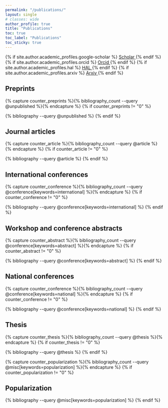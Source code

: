 ```yaml
---
permalink: "/publications/"
layout: single
# classes: wide
author_profile: true
title: "Publications"
toc: true
toc_label: "Publications"
toc_sticky: true
---
```


{% if site.author.academic_profiles.google-scholar %}
  <a href="{{ site.author.academic_profiles.google-scholar }}">
    <i class="ai ai-google-scholar" aria-hidden="true"></i>Scholar
  </a>
{% endif %}
{% if site.author.academic_profiles.orcid %}
  <a href="{{ site.author.academic_profiles.orcid }}">
    <i class="ai ai-orcid" aria-hidden="true"></i>Orcid
  </a>
{% endif %}
{% if site.author.academic_profiles.hal %}
  <a href="{{ site.author.academic_profiles.hal }}">
    <i class="ai ai-hal" aria-hidden="true"></i>HAL
  </a>
{% endif %}
{% if site.author.academic_profiles.arxiv %}
  <a href="{{ site.author.academic_profiles.arxiv }}">
    <i class="ai ai-arxiv" aria-hidden="true"></i>Arxiv
  </a>
{% endif %}

<!-- See also https://github.com/inukshuk/jekyll-scholar to customize your references -->

<!-- Preprints -->
## Preprints

{% capture counter_preprints %}{% bibliography_count --query @unpublished %}{% endcapture %}
{% if counter_preprints != "0" %}
  <!-- <h2>Preprints</h2> -->
  {% bibliography --query @unpublished %}
{% endif %}

<!-- Book -->
<!-- {% capture counter_book %}{% bibliography_count --query @book %}{% endcapture %} -->
<!-- {% if counter_book != "0" %}
  <h2>Books</h2>
  {% bibliography --query @book %}
{% endif %} -->

<!-- Journal articles-->
## Journal articles

{% capture counter_article %}{% bibliography_count --query @article %}{% endcapture %}
{% if counter_article != "0" %}
  <!-- <h2>Journal articles</h2> -->
  {% bibliography --query @article %}
{% endif %}

<!-- Conference papers -->
## International conferences

{% capture counter_conference %}{% bibliography_count --query @conference[keywords=international] %}{% endcapture %}
{% if counter_conference != "0" %}
  <!-- <h2>Conference papers</h2> -->
  {% bibliography --query @conference[keywords=international] %}
{% endif %}

<!-- Conference abstracts -->
## Workshop and conference abstracts

{% capture counter_abstract %}{% bibliography_count --query @conference[keywords=abstract] %}{% endcapture %}
{% if counter_abstract != "0" %}
  <!-- <h2>Conference abstracts</h2> @misc-->
  {% bibliography --query @conference[keywords=abstract] %}
{% endif %}

<!-- Conference papers -->
## National conferences

{% capture counter_conference %}{% bibliography_count --query @conference[keywords=national] %}{% endcapture %}
{% if counter_conference != "0" %}
  <!-- <h2>Conference papers</h2> -->
  {% bibliography --query @conference[keywords=national] %}
{% endif %}

<!-- Thesis -->
## Thesis

{% capture counter_thesis %}{% bibliography_count --query @thesis %}{% endcapture %}
{% if counter_thesis != "0" %}
  <!-- <h2>Thesis</h2> -->
  {% bibliography --query @thesis %}
{% endif %}

<!-- Popularization -->
{% capture counter_popularization %}{% bibliography_count --query @misc[keywords=popularization] %}{% endcapture %}
{% if counter_popularization != "0" %}
  <h2>Popularization</h2>
  {% bibliography --query @misc[keywords=popularization] %}
{% endif %}
